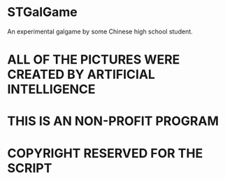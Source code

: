 # STGalGame
An experimental galgame by some Chinese high school student.

# ALL OF THE PICTURES WERE CREATED BY ARTIFICIAL INTELLIGENCE
# THIS IS AN NON-PROFIT PROGRAM
# COPYRIGHT RESERVED FOR THE SCRIPT
